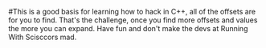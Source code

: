 #This is a good basis for learning how to hack in C++, all of the offsets are for you to find. That's the challenge, once you find more offsets and values the more you can expand.
Have fun and don't make the devs at Running With Scisccors mad.
